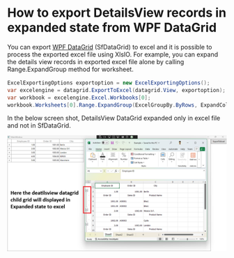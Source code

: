 # How to export DetailsView records in expanded state from WPF DataGrid

You can export [WPF DataGrid](https://www.syncfusion.com/wpf-controls/datagrid) (SfDataGrid) to excel and it is possible to process the exported excel file using XlsIO. For example, you can expand the details view records in exported excel file alone by calling Range.ExpandGroup method for worksheet.

```C#
ExcelExportingOptions exportoption = new ExcelExportingOptions();
var excelengine = datagrid.ExportToExcel(datagrid.View, exportoption);
var workbook = excelengine.Excel.Workbooks[0];
workbook.Worksheets[0].Range.ExpandGroup(ExcelGroupBy.ByRows, ExpandCollapseFlags.IncludeSubgroups);
```

In the below screen shot, DetailsView DataGrid expanded only in excel file and not in SfDataGrid.

![Screenshot shown in DetailsView Expanded state](DetailsViewExpanded.png)

